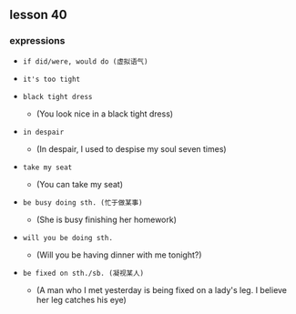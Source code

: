 ## lesson 40

### expressions

- `if did/were, would do (虚拟语气)`

- `it's too tight`

- `black tight dress`
    - (You look nice in a black tight dress)

- `in despair`
    - (In despair, I used to despise my soul seven times)

- `take my seat`
    - (You can take my seat)

- `be busy doing sth. (忙于做某事)`
    - (She is busy finishing her homework)

- `will you be doing sth.`
    - (Will you be having dinner with me tonight?)

- `be fixed on sth./sb. (凝视某人)`
    - (A man who I met yesterday is being fixed on a lady's leg. I believe her leg catches his eye)